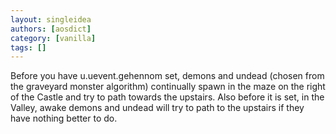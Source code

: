 ```yaml
---
layout: singleidea
authors: [aosdict]
category: [vanilla]
tags: []
---
```

Before you have u.uevent.gehennom set, demons and undead (chosen from the graveyard monster algorithm) continually spawn in the maze on the right of the Castle and try to path towards the upstairs. Also before it is set, in the Valley, awake demons and undead will try to path to the upstairs if they have nothing better to do.
